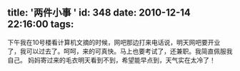 title: '两件小事 '
id: 348
date: 2010-12-14 22:16:00
tags:
---

 下午我在10号楼看计算机文摘的时候，网吧那边打来电话说，明天网吧要开业了，我可以过去了。呵呵，来的可真快。马上也要考试了，还兼职。我简直佩服我自己。
       妈妈寄过来的毛衣明天看到不到，希望能早点到，天气实在太冷了！